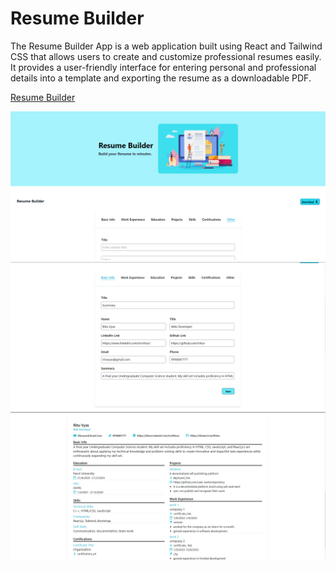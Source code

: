 # Resume Builder
The Resume Builder App is a web application built using React and Tailwind CSS that allows users to create and customize professional resumes easily. It provides a user-friendly interface for entering personal and professional details into a template and exporting the resume as a downloadable PDF.

[Resume Builder](https://resumebuilder-tfuv.onrender.com/)

![Project Image](https://github.com/riituv/resume-builder/blob/master/public/project-image-1.png)
![Project Image](https://github.com/riituv/resume-builder/blob/master/public/project-image-2.png)
![Project Image](https://github.com/riituv/resume-builder/blob/master/public/project-image-3.png)


